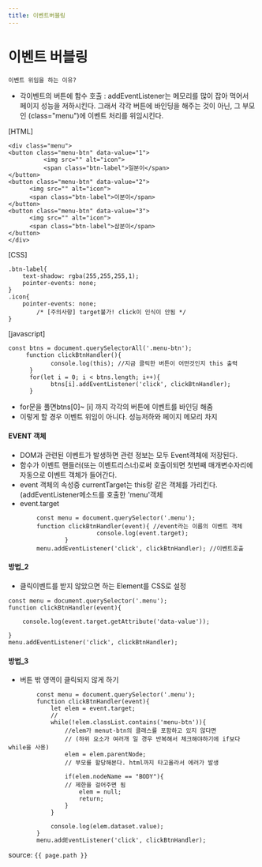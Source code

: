 ```yaml
---
title: 이벤트버블링
---
```


# 이벤트 버블링

`이벤트 위임을 하는 이유?`

- 각이벤트의 버튼에 함수 호출 :  addEventListener는 메모리를 많이 잡아 먹어서 페이지 성능을 저하시킨다. 그래서  각각 버튼에 바인딩을 해주는 것이 아닌,  그 부모인 (class="menu")에 이벤트 처리를 위임시킨다.


[HTML]

```
<div class="menu">
<button class="menu-btn" data-value="1">
          <img src="" alt="icon">
          <span class="btn-label">일분이</span>
</button>
<button class="menu-btn" data-value="2">
      <img src="" alt="icon">
      <span class="btn-label">이분이</span>
</button>
<button class="menu-btn" data-value="3">
      <img src="" alt="icon">
      <span class="btn-label">삼분이</span>
</button>
</div>
```

[CSS]

```
.btn-label{
    text-shadow: rgba(255,255,255,1);
    pointer-events: none;
}
.icon{
    pointer-events: none;
		/* [주의사항] target불가! click이 인식이 안됨 */
}
```

[javascript]

```
const btns = document.querySelectorAll('.menu-btn');
     function clickBtnHandler(){
            console.log(this); //지금 클릭한 버튼이 어떤것인지 this 출력
      }
      for(let i = 0; i < btns.length; i++){
            btns[i].addEventListener('click', clickBtnHandler);
      }
```

-  for문을 풀면btns[0]~ [i] 까지 각각의 버튼에 이벤트를 바인딩 해줌
-  이렇게 할 경우 이벤트 위임이 아니다. 성능저하와 페이지 메모리 차지




####  EVENT 객체
- DOM과 관련된 이벤트가 발생하면 관련 정보는 모두 Event객체에 저장된다.
- 함수가 이벤트 핸들러(또는 이벤트리스너)로써 호출이되면 첫번째 매개변수자리에 자동으로 이벤트 객체가 들어간다.
- event 객체의 속성중  currentTarget는 this랑 같은 객체를 가리킨다. (addEventListener메소드를 호출한 'menu'객체
- event.target

```
		const menu = document.querySelector('.menu');
        function clickBtnHandler(event){ //event라는 이름의 이벤트 객체
						 console.log(event.target);
                }
        menu.addEventListener('click', clickBtnHandler); //이벤트호출
```


####  방법_2
- 클릭이벤트를 받지 않았으면 하는 Element를 CSS로 설정

```
const menu = document.querySelector('.menu');
function clickBtnHandler(event){

    console.log(event.target.getAttribute('data-value'));

}
menu.addEventListener('click', clickBtnHandler);
```

####  방법_3
- 버튼 밖 영역이 클릭되지 않게 하기
```
		const menu = document.querySelector('.menu');
        function clickBtnHandler(event){
            let elem = event.target;
            //
            while(!elem.classList.contains('menu-btn')){
                //elem가 menut-btn의 클래스를 포함하고 있지 않다면
                // (하위 요소가 여러개 일 경우 반복해서 체크해야하기에 if보다 while을 사용)
                elem = elem.parentNode;
                // 부모를 할당해본다. html까지 타고올라서 에러가 발생

                if(elem.nodeName == "BODY"){
                // 제한을 걸어주면 됨
                    elem = null;
                    return;
                }
            }

            console.log(elem.dataset.value);
        }
        menu.addEventListener('click', clickBtnHandler);
```

source: `{{ page.path }}`
